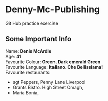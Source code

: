 # Denny-Mc-Publishing  
Git Hub practice exercise   
## Some Important Info  
Name: **Denis McArdle**  
Age: **41**  
Favourite Colour: **Green. Dark emerald Green**  
Favourite Language: **Italiano. Che Bellissiama!**  
Favourite restaurants: 
* sgt Peppers, Penny Lane Liverpool
* Grants Bistro. High Street Omagh,
* Maria Bonia, 
